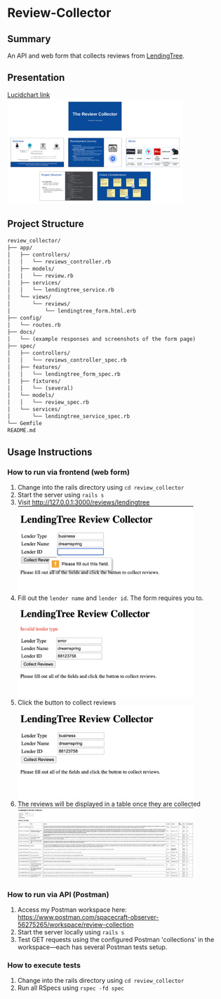 # Review-Collector

## Summary
An API and web form that collects reviews from [LendingTree](https://www.lendingtree.com/reviews).

## Presentation
[Lucidchart link](https://lucid.app/lucidspark/7f688284-6ec9-417c-a11a-e3b8a4b10c92/edit?invitationId=inv_57ac5e39-98fe-48c5-81e1-05d1cf5f7e58)
<br><img src="review_collector/docs/presentation/review_collector.png" width="400" alt="Presentation">

## Project Structure
```
review_collector/
├── app/
│   ├── controllers/
│   │   └── reviews_controller.rb
│   ├── models/
│   │   └── review.rb
│   ├── services/
│   │   └── lendingtree_service.rb
│   └── views/
│       └── reviews/
│           └── lendingtree_form.html.erb
├── config/
│   └── routes.rb
├── docs/
│   └── (example responses and screenshots of the form page)
├── spec/
│   ├── controllers/
│   │   └── reviews_controller_spec.rb
│   ├── features/
│   │   └── lendingtree_form_spec.rb
│   ├── fixtures/
│   │   └── (several)
│   └── models/
│   │   └── review_spec.rb
│   └── services/
│       └── lendingtree_service_spec.rb
└── Gemfile
README.md
```

## Usage Instructions
### How to run via frontend (web form)
1. Change into the rails directory using `cd review_collector`
2. Start the server using `rails s`
3. Visit http://127.0.0.1:3000/reviews/lendingtree
<br><img src="review_collector/docs/screenshots/reviews_form_fields_unpopulated.png" width="400" alt="Form with unpopulated fields">
4. Fill out the `lender name` and `lender id`. The form requires you to.
<br><img src="review_collector/docs/screenshots/reviews_form_fields_invalid_lender.png" width="400" alt="Form with invalid lender">
5. Click the button to collect reviews
<br><img src="review_collector/docs/screenshots/reviews_form_fields_populated.png" width="400" alt="Form with populated fields">
6. The reviews will be displayed in a table once they are collected
<br><img src="review_collector/docs/screenshots/reviews_form_dreamspring_reviews.png" width="400" alt="Form with output table">

### How to run via API (Postman)
1. Access my Postman workspace here: https://www.postman.com/spacecraft-observer-56275265/workspace/review-collection
2. Start the server locally using `rails s`
3. Test GET requests using the configured Postman 'collections' in the workspace—each has several Postman tests setup.

### How to execute tests
1. Change into the rails directory using `cd review_collector`
2. Run all RSpecs using `rspec -fd spec`
